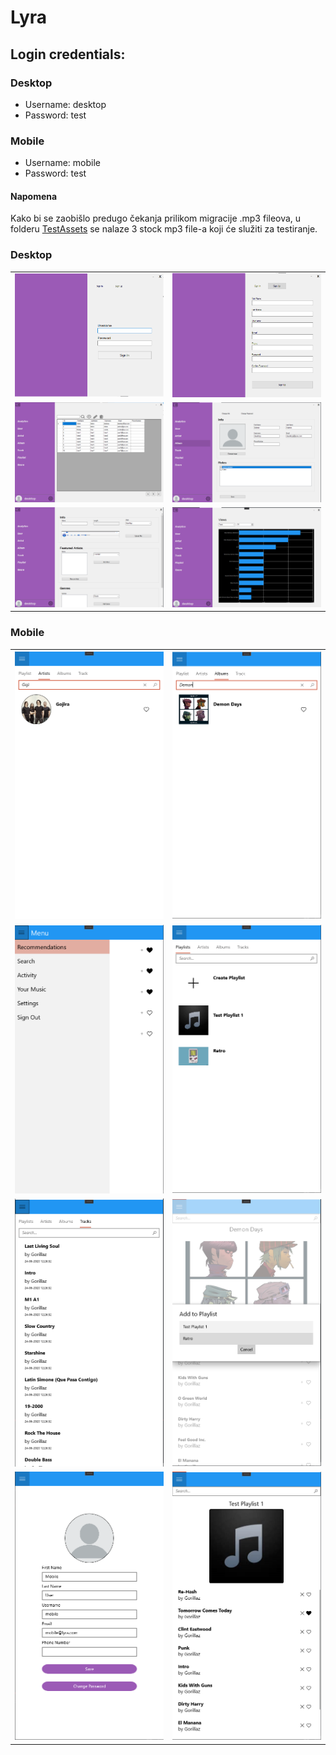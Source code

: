 # Lyra

## Login credentials:

### Desktop   
* Username: desktop
* Password: test

### Mobile
* Username: mobile
* Password: test

#### Napomena

Kako bi se zaobišlo predugo čekanja prilikom migracije .mp3 fileova, u folderu [TestAssets](./TestAssets) se nalaze 3 stock mp3 file-a koji će služiti za testiranje.


### Desktop

<table>
    <tr>
        <td>
            <img src=".assets/Desktop_SignIn.png"/>
        </td>
        <td>
            <img src=".assets/Desktop_SignUp.png"/>
        </td>
    </tr>
    <tr>
        <td>
        <img src=".assets/Desktop_UserList.png"/>
        </td>
        <td>
            <img src=".assets/Desktop_UserInfo.png"/>
        </td>
    </tr>
     <tr>
        <td>
        <img src=".assets/Desktop_AddTrack.png"/>
        </td>
        <td>
            <img src=".assets/Desktop_Analytics.png"/>
        </td>
    </tr>
</table>

### Mobile

<table>
    <tr>
        <td>
            <img src=".assets/Mobile_ArtistSearch.png"/>
        </td>
        <td>
            <img src=".assets/Mobile_AlbumSearch.png"/>
        </td>
    </tr>
     <tr>
        <td>
        <img src=".assets/Mobile_SideNav.png"/>
        </td>
        <td>
            <img src=".assets/Mobile_Favourites_Playlists.png"/>
        </td>
    </tr>
    <tr>
        <td>
        <img src=".assets/Mobile_UserActivity_Track.png"/>
        </td>
        <td>
            <img src=".assets/Mobile_AddSongToPlaylist.png"/>
        </td>
    </tr>
     <tr>
        <td>
        <img src=".assets/Mobile_UserInfo.png"/>
        </td>
        <td>
            <img src=".assets/Mobile_Playlist.png"/>
        </td>
    </tr>
</table>